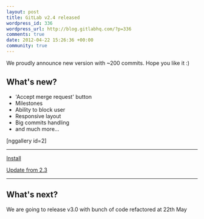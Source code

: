 ```yaml
--- 
layout: post
title: GitLab v2.4 released
wordpress_id: 336
wordpress_url: http://blog.gitlabhq.com/?p=336
comments: true
date: 2012-04-22 15:26:36 +00:00
community: true
---
```

<p>We proudly announce new version with ~200 commits. Hope you like it :)</p>

<h2>What's new?</h2>
<ul>
	<li>'Accept merge request' button</li>
	<li>Milestones</li>
	<li>Ability to block user</li>
	<li>Responsive layout</li>
	<li>Big commits handling</li>
        <li>and much more...</li>
</ul>


[nggallery id=2]

<hr/>

<a href="https://github.com/gitlabhq/gitlabhq/blob/stable/doc/installation.md" title="Install">Install</a>

<a href="https://github.com/gitlabhq/gitlabhq/wiki/From-2.3-to-2.4" title="Update from 2.3">Update from 2.3</a>

<hr/>



<h2>What's next?</h2>

<p>We are going to release v3.0 with bunch of code refactored at 22th May</p>
